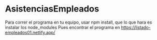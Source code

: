 # AsistenciasEmpleados
Para correr el programa en tu equipo, usar npm install, que lo que hara es instalar los node_modules
Pues encontrar el programa en
https://listado-empleados01.netlify.app/





